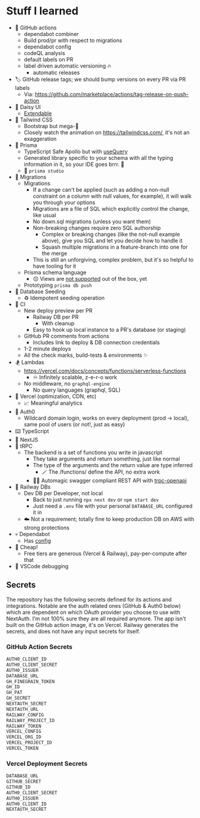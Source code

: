 # Stuff I learned

* 🤖 GitHub actions
  * dependabot combiner
  * Build prod/pr with respect to migrations
  * dependabot config
  * codeQL analysis
  * default labels on PR
  * label driven automatic versioning 🔥
    * automatic releases
* 🏷️ GitHub release tags; we should bump versions on every PR via PR labels
  * Via: <https://github.com/marketplace/actions/tag-release-on-push-action>
* 🌼 Daisy UI
  * [Extendable](https://github.com/frankhereford/katamino/blob/main/tailwind.config.cjs#L5-L10)
* 💨 Tailwind CSS
  * Bootstrap but mega-🍄
  * Closely watch the animation on <https://tailwindcss.com/>, it's not an exaggeration
* 🌈 Prisma
  * TypeScript Safe Apollo but with [useQuery](https://tanstack.com/query/v4/docs/reference/useQuery)
  * Generated library specific to your schema with all the typing information in it, so your IDE goes brrr. 💪
  * 🔬 `prisma studio`
* 🧩 Migrations
  * Migrations
    * If a change can't be applied (such as adding a non-null constraint on a column with null values, for example), it will walk you through your options
    * Migrations are a file of SQL which explicitly control the change, like usual
    * No down.sql migrations (unless you want them)
    * Non-breaking changes require zero SQL authorship
      * Complex or breaking changes (like the not-null example above), give you SQL and let you decide how to handle it
      * Squash multiple migrations in a feature-branch into one for the merge
    * This is still an unforgiving, complex problem, but it's so helpful to have tooling for it
  * Prisma schema language
    * 😔 Views are [not supported](https://github.com/prisma/prisma/issues/678) out of the box, yet
  * Prototyping `prisma db push`
* 🌱 Database Seeding
  * ♻️ Idempotent seeding operation
* 🚀 CI
  * New deploy preview per PR
    * Railway DB per PR
      * With cleanup
    * Easy to hook up local instance to a PR's database (or staging)
  * GitHub PR comments from actions
    * Includes link to deploy & DB connection credentials
  * 1-2 minute deploys
  * All the check marks, build-tests & environments ✨
* 🏂 Lambdas
  * <https://vercel.com/docs/concepts/functions/serverless-functions>
    * ♾️ Infinitely scalable, z-e-r-o work
  * No middleware, no `graphql-engine`
    * No query languages (graphql, SQL)
* 🤖 Vercel (optimization, CDN, etc)
  * 📈 Meaningful analytics
* 🔑 Auth0
  * Wildcard domain login, works on every deployment (prod → local), same pool of users (or not!, just as easy)
* ⌨️ TypeScript
* 🔺 NextJS
* 🔭 tRPC
  * The backend is a set of functions you write in javascript
    * They take arguments and return something, just like normal
    * The type of the arguments and the return value are type inferred
      * 🪄 The /functions/ define the API, no extra work
    * 🧙‍♀️ Automagic swagger compliant REST API with [trpc-openapi](https://github.com/jlalmes/trpc-openapi)
* 🚄 Railway DBs
  * Dev DB per Developer, not local
    * Back to just running `npx next dev` or `npm start dev`
    * Just need a `.env` file with your personal `DATABASE_URL` configured it in
  * ☁️ Not a requirement; totally fine to keep production DB on AWS with strong protections
* 💀 Dependabot
  * Has [config](https://docs.github.com/en/code-security/dependabot/dependabot-version-updates/configuration-options-for-the-dependabot.yml-file)
* 🤑 Cheap! 
  * Free tiers are generous (Vercel & Railway), pay-per-compute after that
* 🐛 VSCode debugging


## Secrets

The repository has the following secrets defined for its actions and
integrations. Notable are the auth related ones (GitHub & Auth0 below) which are
dependent on which OAuth provider you choose to use with NextAuth. I'm not 100%
sure they are all required anymore. The app isn't built on the GitHub action
image, it's on Vercel. Railway generates the secrets, and does not have any
input secrets for itself.

### GitHub Action Secrets

```bash
AUTH0_CLIENT_ID
AUTH0_CLIENT_SECRET
AUTH0_ISSUER
DATABASE_URL
GH_FINEGRAIN_TOKEN
GH_ID
GH_PAT
GH_SECRET
NEXTAUTH_SECRET
NEXTAUTH_URL
RAILWAY_CONFIG
RAILWAY_PROJECT_ID
RAILWAY_TOKEN
VERCEL_CONFIG
VERCEL_ORG_ID
VERCEL_PROJECT_ID
VERCEL_TOKEN
```

### Vercel Deployment Secrets

```bash
DATABASE_URL
GITHUB_SECRET
GITHUB_ID
AUTH0_CLIENT_SECRET
AUTH0_ISSUER
AUTH0_CLIENT_ID
NEXTAUTH_SECRET
```